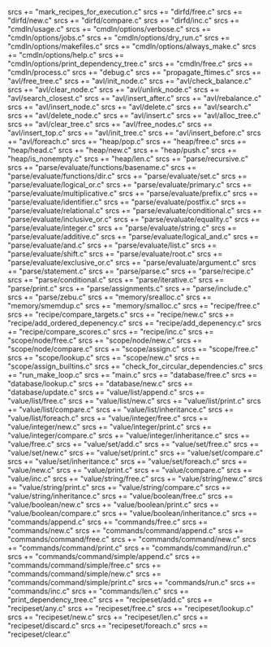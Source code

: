 srcs += "mark_recipes_for_execution.c"
srcs += "dirfd/free.c"
srcs += "dirfd/new.c"
srcs += "dirfd/compare.c"
srcs += "dirfd/inc.c"
srcs += "cmdln/usage.c"
srcs += "cmdln/options/verbose.c"
srcs += "cmdln/options/jobs.c"
srcs += "cmdln/options/dry_run.c"
srcs += "cmdln/options/makefiles.c"
srcs += "cmdln/options/always_make.c"
srcs += "cmdln/options/help.c"
srcs += "cmdln/options/print_dependency_tree.c"
srcs += "cmdln/free.c"
srcs += "cmdln/process.c"
srcs += "debug.c"
srcs += "propagate_ftimes.c"
srcs += "avl/free_tree.c"
srcs += "avl/init_node.c"
srcs += "avl/check_balance.c"
srcs += "avl/clear_node.c"
srcs += "avl/unlink_node.c"
srcs += "avl/search_closest.c"
srcs += "avl/insert_after.c"
srcs += "avl/rebalance.c"
srcs += "avl/insert_node.c"
srcs += "avl/delete.c"
srcs += "avl/search.c"
srcs += "avl/delete_node.c"
srcs += "avl/insert.c"
srcs += "avl/alloc_tree.c"
srcs += "avl/clear_tree.c"
srcs += "avl/free_nodes.c"
srcs += "avl/insert_top.c"
srcs += "avl/init_tree.c"
srcs += "avl/insert_before.c"
srcs += "avl/foreach.c"
srcs += "heap/pop.c"
srcs += "heap/free.c"
srcs += "heap/head.c"
srcs += "heap/new.c"
srcs += "heap/push.c"
srcs += "heap/is_nonempty.c"
srcs += "heap/len.c"
srcs += "parse/recursive.c"
srcs += "parse/evaluate/functions/basename.c"
srcs += "parse/evaluate/functions/dir.c"
srcs += "parse/evaluate/set.c"
srcs += "parse/evaluate/logical_or.c"
srcs += "parse/evaluate/primary.c"
srcs += "parse/evaluate/multiplicative.c"
srcs += "parse/evaluate/prefix.c"
srcs += "parse/evaluate/identifier.c"
srcs += "parse/evaluate/postfix.c"
srcs += "parse/evaluate/relational.c"
srcs += "parse/evaluate/conditional.c"
srcs += "parse/evaluate/inclusive_or.c"
srcs += "parse/evaluate/equality.c"
srcs += "parse/evaluate/integer.c"
srcs += "parse/evaluate/string.c"
srcs += "parse/evaluate/additive.c"
srcs += "parse/evaluate/logical_and.c"
srcs += "parse/evaluate/and.c"
srcs += "parse/evaluate/list.c"
srcs += "parse/evaluate/shift.c"
srcs += "parse/evaluate/root.c"
srcs += "parse/evaluate/exclusive_or.c"
srcs += "parse/evaluate/argument.c"
srcs += "parse/statement.c"
srcs += "parse/parse.c"
srcs += "parse/recipe.c"
srcs += "parse/conditional.c"
srcs += "parse/iterative.c"
srcs += "parse/print.c"
srcs += "parse/assignments.c"
srcs += "parse/include.c"
srcs += "parse/zebu.c"
srcs += "memory/srealloc.c"
srcs += "memory/smemdup.c"
srcs += "memory/smalloc.c"
srcs += "recipe/free.c"
srcs += "recipe/compare_targets.c"
srcs += "recipe/new.c"
srcs += "recipe/add_ordered_depenency.c"
srcs += "recipe/add_depenency.c"
srcs += "recipe/compare_scores.c"
srcs += "recipe/inc.c"
srcs += "scope/node/free.c"
srcs += "scope/node/new.c"
srcs += "scope/node/compare.c"
srcs += "scope/assign.c"
srcs += "scope/free.c"
srcs += "scope/lookup.c"
srcs += "scope/new.c"
srcs += "scope/assign_builtins.c"
srcs += "check_for_circular_dependencies.c"
srcs += "run_make_loop.c"
srcs += "main.c"
srcs += "database/free.c"
srcs += "database/lookup.c"
srcs += "database/new.c"
srcs += "database/update.c"
srcs += "value/list/append.c"
srcs += "value/list/free.c"
srcs += "value/list/new.c"
srcs += "value/list/print.c"
srcs += "value/list/compare.c"
srcs += "value/list/inheritance.c"
srcs += "value/list/foreach.c"
srcs += "value/integer/free.c"
srcs += "value/integer/new.c"
srcs += "value/integer/print.c"
srcs += "value/integer/compare.c"
srcs += "value/integer/inheritance.c"
srcs += "value/free.c"
srcs += "value/set/add.c"
srcs += "value/set/free.c"
srcs += "value/set/new.c"
srcs += "value/set/print.c"
srcs += "value/set/compare.c"
srcs += "value/set/inheritance.c"
srcs += "value/set/foreach.c"
srcs += "value/new.c"
srcs += "value/print.c"
srcs += "value/compare.c"
srcs += "value/inc.c"
srcs += "value/string/free.c"
srcs += "value/string/new.c"
srcs += "value/string/print.c"
srcs += "value/string/compare.c"
srcs += "value/string/inheritance.c"
srcs += "value/boolean/free.c"
srcs += "value/boolean/new.c"
srcs += "value/boolean/print.c"
srcs += "value/boolean/compare.c"
srcs += "value/boolean/inheritance.c"
srcs += "commands/append.c"
srcs += "commands/free.c"
srcs += "commands/new.c"
srcs += "commands/command/append.c"
srcs += "commands/command/free.c"
srcs += "commands/command/new.c"
srcs += "commands/command/print.c"
srcs += "commands/command/run.c"
srcs += "commands/command/simple/append.c"
srcs += "commands/command/simple/free.c"
srcs += "commands/command/simple/new.c"
srcs += "commands/command/simple/print.c"
srcs += "commands/run.c"
srcs += "commands/inc.c"
srcs += "commands/len.c"
srcs += "print_dependency_tree.c"
srcs += "recipeset/add.c"
srcs += "recipeset/any.c"
srcs += "recipeset/free.c"
srcs += "recipeset/lookup.c"
srcs += "recipeset/new.c"
srcs += "recipeset/len.c"
srcs += "recipeset/discard.c"
srcs += "recipeset/foreach.c"
srcs += "recipeset/clear.c"
